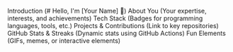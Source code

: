 Introduction (# Hello, I'm [Your Name] 👋)
About You (Your expertise, interests, and achievements)
Tech Stack (Badges for programming languages, tools, etc.)
Projects & Contributions (Link to key repositories)
GitHub Stats & Streaks (Dynamic stats using GitHub Actions)
Fun Elements (GIFs, memes, or interactive elements)
